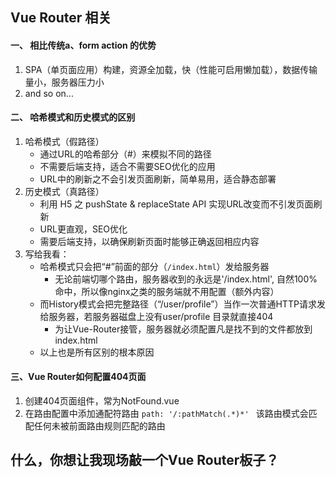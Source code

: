 ## Vue Router 相关

#### 一、 相比传统a、form action 的优势

1. SPA（单页面应用）构建，资源全加载，快（性能可启用懒加载），数据传输量小，服务器压力小
2. and so on...



#### 二、 哈希模式和历史模式的区别

1. 哈希模式（假路径）
   - 通过URL的哈希部分（#）来模拟不同的路径
   - 不需要后端支持，适合不需要SEO优化的应用
   - URL中的刷新之不会引发页面刷新，简单易用，适合静态部署
2. 历史模式（真路径）
   - 利用 H5 之 pushState & replaceState API 实现URL改变而不引发页面刷新
   - URL更直观，SEO优化
   - 需要后端支持，以确保刷新页面时能够正确返回相应内容
3. 写给我看：
   - 哈希模式只会把“#”前面的部分（`/index.html`）发给服务器
     - 无论前端切哪个路由，服务器收到的永远是'/index.html', 自然100%命中，所以像nginx之类的服务端就不用配置（额外内容）
   - 而History模式会把完整路径（“/user/profile”）当作一次普通HTTP请求发给服务器，若服务器磁盘上没有user/profile 目录就直接404
     - 为让Vue-Router接管，服务器就必须配置凡是找不到的文件都放到index.html
   - 以上也是所有区别的根本原因

#### 三、Vue Router如何配置404页面

1. 创建404页面组件，常为NotFound.vue
2. 在路由配置中添加通配符路由
   `path: '/:pathMatch(.*)*' `
   该路由模式会匹配任何未被前面路由规则匹配的路由





## 什么，你想让我现场敲一个Vue Router板子？

